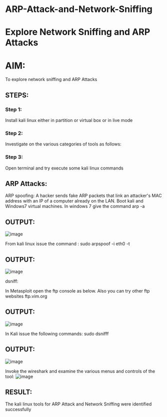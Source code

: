 # ARP-Attack-and-Network-Sniffing
# Explore Network Sniffing and ARP Attacks

# AIM:

To explore network sniffing and ARP Attacks

## STEPS:

### Step 1:

Install kali linux either in partition or virtual box or in live mode

### Step 2:

Investigate on the various categories of tools as follows:


### Step 3:
Open terminal and try execute some kali linux commands

## ARP Attacks:  
ARP spoofing: A hacker sends fake ARP packets that link an attacker's MAC address with an IP of a computer already on the LAN. 
Boot kali and Windows7 virtual machines.
In windows 7 give the command arp -a
## OUTPUT:
![image](https://github.com/gowriganeshns/ARP-Attack-and-Network-Sniffing/assets/161415847/34e5b559-88fb-4da7-8eaf-a64ec0697811)


From kali linux issue the command :
sudo arpspoof -i eth0 -t <target system> <gateway>
## OUTPUT:
![image](https://github.com/gowriganeshns/ARP-Attack-and-Network-Sniffing/assets/161415847/40cdbfb9-f8b1-43b2-ae18-3108e26eef16)


 dsniff:






In Metasploit open the ftp console as below. Also you can try other ftp websites ftp.vim.org
## OUTPUT:
![image](https://github.com/gowriganeshns/ARP-Attack-and-Network-Sniffing/assets/161415847/1b6807b7-5ce8-4553-9793-c0b061d91fc1)




In Kali issue the following commands:
sudo dsnifff
## OUTPUT:


![image](https://github.com/gowriganeshns/ARP-Attack-and-Network-Sniffing/assets/161415847/d09a45de-7403-45c7-8507-846e8b772412)

Invoke the wireshark and examine the various menus  and controls of the tool:
![image](https://github.com/gowriganeshns/ARP-Attack-and-Network-Sniffing/assets/161415847/bb3e7166-04a8-437d-8407-a67a91892999)


## RESULT:
The kali linux tools for ARP Attack and Network Sniffing were identified successfully

